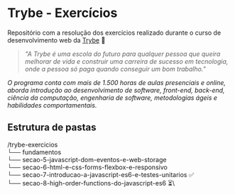 # Trybe - Exercícios

Repositório com a resolução dos exercícios realizado durante o curso de desenvolvimento web da [Trybe](https://www.betrybe.com/) :rocket:

> _"A Trybe é uma escola do futuro para qualquer pessoa que queira melhorar de vida e construir uma carreira de sucesso em tecnologia, onde a pessoa só paga quando conseguir um bom trabalho."_

_O programa conta com mais de 1.500 horas de aulas presenciais e online, aborda introdução ao desenvolvimento de software, front-end, back-end, ciência da computação, engenharia de software, metodologias ágeis e habilidades comportamentais._

## Estrutura de pastas

/trybe-exercicios\
  └── fundamentos\
      └── secao-5-javascript-dom-eventos-e-web-storage\
      └── secao-6-html-e-css-forms-flexbox-e-responsivo\
      └── secao-7-introducao-a-javascript-es6-e-testes-unitarios :white_check_mark:\
      └── secao-8-high-order-functions-do-javascript-es6 :hourglass_flowing_sand:\
